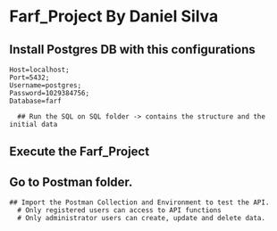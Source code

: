 # Farf_Project By Daniel Silva

  ## Install Postgres DB with this configurations
    Host=localhost;
    Port=5432;
    Username=postgres;
    Password=1029384756;
    Database=farf
      
      ## Run the SQL on SQL folder -> contains the structure and the initial data


  ## Execute the Farf_Project
  
  
  ## Go to Postman folder.
    ## Import the Postman Collection and Environment to test the API.       
      # Only registered users can access to API functions
      # Only administrator users can create, update and delete data.
